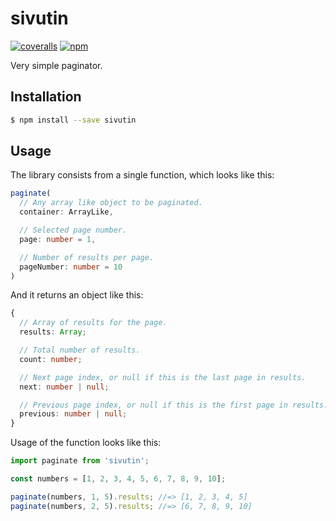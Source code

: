 # sivutin

[![coveralls][coveralls-image]][coveralls-url]
[![npm][npm-image]][npm-url]

[coveralls-image]: https://coveralls.io/repos/github/RauliL/sivutin/badge.svg
[coveralls-url]: https://coveralls.io/github/RauliL/sivutin
[npm-image]: https://img.shields.io/npm/v/sivutin.svg
[npm-url]: https://npmjs.org/package/sivutin

Very simple paginator.

## Installation

```sh
$ npm install --save sivutin
```

## Usage

The library consists from a single function, which looks like this:

```typescript
paginate(
  // Any array like object to be paginated.
  container: ArrayLike,

  // Selected page number.
  page: number = 1,

  // Number of results per page.
  pageNumber: number = 10
)
```

And it returns an object like this:

```typescript
{
  // Array of results for the page.
  results: Array;

  // Total number of results.
  count: number;

  // Next page index, or null if this is the last page in results.
  next: number | null;

  // Previous page index, or null if this is the first page in results.
  previous: number | null;
}
```

Usage of the function looks like this:

```javascript
import paginate from 'sivutin';

const numbers = [1, 2, 3, 4, 5, 6, 7, 8, 9, 10];

paginate(numbers, 1, 5).results; //=> [1, 2, 3, 4, 5]
paginate(numbers, 2, 5).results; //=> [6, 7, 8, 9, 10]
```
